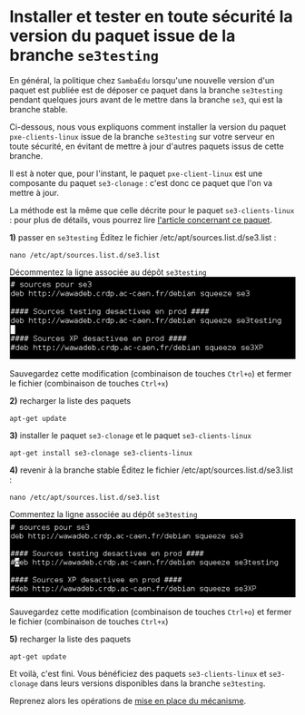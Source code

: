 # Installer et tester en toute sécurité la version du paquet issue de la branche `se3testing`

En général, la politique chez `SambaÉdu` lorsqu'une nouvelle
version d'un paquet est publiée est de déposer ce paquet
dans la branche `se3testing` pendant quelques jours avant de
le mettre dans la branche `se3`, qui est la branche stable.

Ci-dessous, nous vous expliquons comment installer la
version du paquet `pxe-clients-linux` issue de la branche
`se3testing` sur votre serveur en toute sécurité, en évitant
de mettre à jour d'autres paquets issus de cette branche.

Il est à noter que, pour l'instant, le paquet `pxe-client-linux` est une composante du paquet `se3-clonage` : c'est donc ce paquet que l'on va mettre à jour.

La méthode est la même que celle décrite pour le paquet `se3-clients-linux` : pour plus de détails, vous pourrez lire [l'article concernant ce paquet](https://github.com/flaf/se3-clients-linux/blob/master/doc/upgrade-via-se3testing.md).


**1)** passer en `se3testing`
Éditez le fichier /etc/apt/sources.list.d/se3.list :
```ssh
nano /etc/apt/sources.list.d/se3.list
```
Décommentez la ligne associée au dépôt `se3testing`
![decommenter ligne](/doc/images/pxe_tftp_05.png)

Sauvegardez cette modification (combinaison de touches `Ctrl+o`) et fermer le fichier (combinaison de touches `Ctrl+x`)

**2)** recharger la liste des paquets
```ssh
apt-get update
```

**3)** installer le paquet `se3-clonage` et le paquet `se3-clients-linux`
```ssh
apt-get install se3-clonage se3-clients-linux
```

**4)** revenir à la branche stable
Éditez le fichier /etc/apt/sources.list.d/se3.list :
```ssh
nano /etc/apt/sources.list.d/se3.list
```
Commentez la ligne associée au dépôt `se3testing`
![commenter ligne](/doc/images/pxe_tftp_04.png)

Sauvegardez cette modification (combinaison de touches `Ctrl+o`) et fermer le fichier (combinaison de touches `Ctrl+x`)

**5)** recharger la liste des paquets
```ssh
apt-get update
```

Et voilà, c'est fini. Vous bénéficiez des paquets `se3-clients-linux` et `se3-clonage`
dans leurs versions disponibles dans la branche `se3testing`.

Reprenez alors les opérations de [mise en place du mécanisme](misenplace.md#mise-à-jour).

